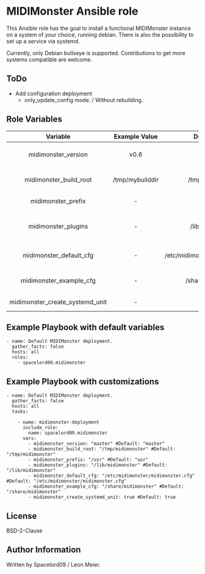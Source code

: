 MIDIMonster Ansible role
========================

This Ansible role has the goal to install a functional MIDIMonster instance on a system of your choice, running debian.
There is also the possibility to set up a service via systemd.

Currently, only Debian bullseye is supported.
Contributions to get more systems compatible are welcome.

ToDo
----
- Add configuration deployment
  - only_update_config mode. / Without rebuilding.


Role Variables
--------------

|             Variable            |  Example Value  |           Default Value          |                Description               |
|:-------------------------------:|:---------------:|:--------------------------------:|:----------------------------------------:|
|       midimonster_version       |       v0.6      |              master              |         The MIDIMonster version.         |
|      midimonster_build_root     | /tmp/mybuilddir |         /tmp/midimonster         |     Temporary directory for building.    |
|        midimonster_prefix       |        -        |               /usr               |       Install prefix for binaries.       |
|       midimonster_plugins       |        -        |         /lib/midimonster         | Install path for backend shared objects. |
|     midimonster_default_cfg     |        -        | /etc/midimonster/midimonster.cfg |        Default configuration file.       |
|     midimonster_example_cfg     |        -        |        /share/midimonster        | Install path for example configurations. |
| midimonster_create_systemd_unit |        -        |               true               |           Create systemd unit.           |

Example Playbook with default variables
---------------------------------------

    - name: Default MIDIMonster deployment.
      gather_facts: false
      hosts: all
      roles:
        - spacelord09.midimonster

Example Playbook with customizations
------------------------------------

    - name: Default MIDIMonster deployment.
      gather_facts: false
      hosts: all
      tasks:
    
        - name: midimonster-deployment
          include_role:
            name: spacelord09.midimonster
          vars:
            - midimonster_version: "master" #Default: "master"
            - midimonster_build_root: "/tmp/midimonster" #Default: "/tmp/midimonster"
            - midimonster_prefix: "/usr" #Default: "usr"
            - midimonster_plugins: "/lib/midimonster" #Default: "/lib/midimonster"
            - midimonster_default_cfg: "/etc/midimonster/midimonster.cfg" #Default: "/etc/midimonster/midimonster.cfg"
            - midimonster_example_cfg: "/share/midimonster" #Default: "/share/midimonster"
            - midimonster_create_systemd_unit: true #Default: true

License
-------

BSD-2-Clause

Author Information
------------------

Written by Spacelord09 / Leon Meier.
